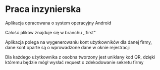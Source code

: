 # Praca inzynierska
Aplikacja opracowana o system operacyjny Android

Całość plików znajduje się w branchu ,,first"

Aplikacja polega na wygenerowaniu kont użytkowników dla danej firmy, dane kont oparte są o wprowadzone dane w oknie rejestracji

Dla każdego użytkownika z osobna tworzony jest uniklany kod QR, dzięki któremu będzie mógł wysłać request o zdekodowanie sekretu firmy
